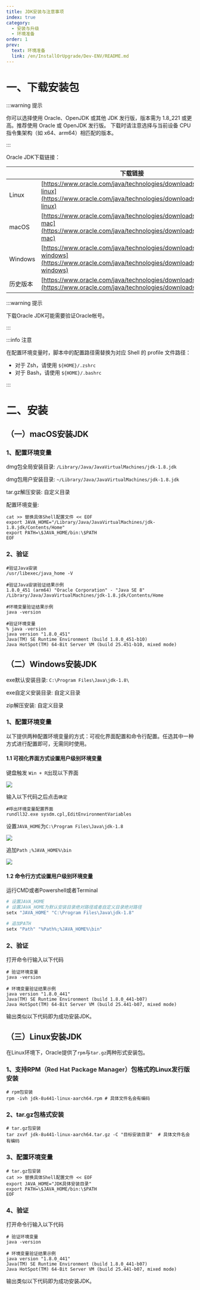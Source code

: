 ```yaml
---
title: JDK安装与注意事项
index: true
category:
  - 安装与升级
  - 环境准备
order: 1
prev:
  text: 环境准备
  link: /en/InstallOrUpgrade/Dev-ENV/README.md
---
```

# 一、下载安装包
:::warning 提示

你可以选择使用 Oracle、OpenJDK 或其他 JDK 发行版，版本需为 1.8_221 或更高。推荐使用 Oracle 或 OpenJDK 发行版。
下载时请注意选择与当前设备 CPU 指令集架构（如 x64、arm64）相匹配的版本。

:::

Oracle JDK下载链接：

|  | 下载链接 |
| --- | --- |
| Linux | [https://www.oracle.com/java/technologies/downloads/#java8-linux](https://www.oracle.com/java/technologies/downloads/#java8-linux) |
| macOS | [https://www.oracle.com/java/technologies/downloads/#java8-mac](https://www.oracle.com/java/technologies/downloads/#java8-mac) |
| Windows | [https://www.oracle.com/java/technologies/downloads/#java8-windows](https://www.oracle.com/java/technologies/downloads/#java8-windows) |
| 历史版本 | [https://www.oracle.com/java/technologies/downloads/archive/](https://www.oracle.com/java/technologies/downloads/archive/) |


:::warning 提示

下载Oracle JDK可能需要验证Oracle帐号。

:::



:::info 注意

在配置环境变量时，脚本中的配置路径需替换为对应 Shell 的 profile 文件路径：

+ 对于 Zsh，请使用 `${HOME}/.zshrc`
+ 对于 Bash，请使用 `${HOME}/.bashrc`

:::

# 二、安装
## （一）macOS安装JDK
### 1、配置环境变量
dmg包全局安装目录: `/Library/Java/JavaVirtualMachines/jdk-1.8.jdk`

dmg包用户安装目录: `~/Library/Java/JavaVirtualMachines/jdk-1.8.jdk`

tar.gz解压安装: 自定义目录

 配置环境变量:

```shell
cat >> 替换具体Shell配置文件 << EOF
export JAVA_HOME="/Library/Java/JavaVirtualMachines/jdk-1.8.jdk/Contents/Home"
export PATH=\$JAVA_HOME/bin:\$PATH
EOF
```

### 2、验证
```shell
#验证Java安装
/usr/libexec/java_home -V
```

```shell
#验证Java安装验证结果示例
1.8.0_451 (arm64) "Oracle Corporation" - "Java SE 8" /Library/Java/JavaVirtualMachines/jdk-1.8.jdk/Contents/Home
```

```shell
#环境变量验证结果示例
java -version
```

```shell
#验证环境变量
% java -version
java version "1.8.0_451"
Java(TM) SE Runtime Environment (build 1.8.0_451-b10)
Java HotSpot(TM) 64-Bit Server VM (build 25.451-b10, mixed mode)
```

## （二）Windows安装JDK
exe默认安装目录:  `C:\Program Files\Java\jdk-1.8\`

exe自定义安装目录: 自定义目录

zip解压安装:  自定义目录

### 1、配置环境变量
以下提供两种配置环境变量的方式：可视化界面配置和命令行配置。任选其中一种方式进行配置即可，无需同时使用。

#### 1.1 可视化界面方式设置用户级别环境变量
键盘触发 `Win + R`出现以下界面

![](https://oinone-jar.oss-cn-zhangjiakou.aliyuncs.com/welcome-document/Installation-and-Upgrade/Preparing-the-development-environment/JDK/1.png)

输入以下代码之后点击`确定`

```shell
#呼出环境变量配置界面
rundll32.exe sysdm.cpl,EditEnvironmentVariables
```

设置`JAVA_HOME`为`C:\Program Files\Java\jdk-1.8`

![](https://oinone-jar.oss-cn-zhangjiakou.aliyuncs.com/welcome-document/Installation-and-Upgrade/Preparing-the-development-environment/JDK/image%20(2).png)

追加`Path` `;%JAVA_HOME%\bin`

![](https://oinone-jar.oss-cn-zhangjiakou.aliyuncs.com/welcome-document/Installation-and-Upgrade/Preparing-the-development-environment/JDK/image%20(3).png)

#### 1.2 命令行方式设置用户级别环境变量
运行CMD或者Powershell或者Terminal

```powershell
# 设置JAVA_HOME
# 设置JAVA_HOME为默认安装目录绝对路径或者自定义目录绝对路径
setx "JAVA_HOME" "C:\Program Files\Java\jdk-1.8"
```

```powershell
# 追加PATH
setx "Path" "%Path%;%JAVA_HOME%\bin"
```

### 2、验证
打开命令行输入以下代码

```shell
# 验证环境变量
java -version
```

```shell
# 环境变量验证结果示例
java version "1.8.0_441"
Java(TM) SE Runtime Environment (build 1.8.0_441-b07)
Java HotSpot(TM) 64-Bit Server VM (build 25.441-b07, mixed mode)
```

输出类似以下代码即为成功安装JDK。

## （三）Linux安装JDK
在Linux环境下，Oracle提供了`rpm`与`tar.gz`两种形式安装包。

### 1、支持RPM<font style="color:rgb(51, 51, 51);">（Red Hat Package Manager）</font>包格式的Linux发行版安装
```shell
# rpm包安装
rpm -ivh jdk-8u441-linux-aarch64.rpm # 具体文件名会有编码
```

### 2、tar.gz包格式安装
```shell
# tar.gz包安装
tar zxvf jdk-8u441-linux-aarch64.tar.gz -C "目标安装目录"  # 具体文件名会有编码
```

### 3、配置环境变量
```shell
# tar.gz包安装
cat >> 替换具体Shell配置文件 << EOF
export JAVA_HOME="JDK具体安装目录"
export PATH=\$JAVA_HOME/bin:\$PATH
EOF
```

### 4、验证
打开命令行输入以下代码

```shell
# 验证环境变量
java -version
```

```shell
# 环境变量验证结果示例
java version "1.8.0_441"
Java(TM) SE Runtime Environment (build 1.8.0_441-b07)
Java HotSpot(TM) 64-Bit Server VM (build 25.441-b07, mixed mode)
```

输出类似以下代码即为成功安装JDK。







